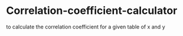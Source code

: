 # Correlation-coefficient-calculator
to calculate the correlation coefficient for a given table of x and y
